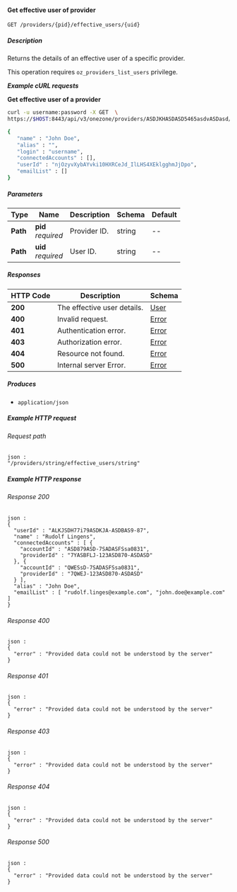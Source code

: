 
<a name="get_effective_provider_user"></a>
#### Get effective user of provider
```
GET /providers/{pid}/effective_users/{uid}
```


##### Description
Returns the details of an effective user of a specific provider.

This operation requires `oz_providers_list_users` privilege.

***Example cURL requests***

**Get effective user of a provider**
```bash
curl -u username:password -X GET  \
https://$HOST:8443/api/v3/onezone/providers/ASDJKHASDASD5465asdvASDasd/effective_users/njOzyvXybAYvki10HXRCeJd_IlLHS4XEklgghmJjDpo

{
   "name" : "John Doe",
   "alias" : "",
   "login" : "username",
   "connectedAccounts" : [],
   "userId" : "njOzyvXybAYvki10HXRCeJd_IlLHS4XEklgghmJjDpo",
   "emailList" : []
}
```


##### Parameters

|Type|Name|Description|Schema|Default|
|---|---|---|---|---|
|**Path**|**pid**  <br>*required*|Provider ID.|string|--|
|**Path**|**uid**  <br>*required*|User ID.|string|--|


##### Responses

|HTTP Code|Description|Schema|
|---|---|---|
|**200**|The effective user details.|[User](../definitions/User.md#user)|
|**400**|Invalid request.|[Error](../definitions/Error.md#error)|
|**401**|Authentication error.|[Error](../definitions/Error.md#error)|
|**403**|Authorization error.|[Error](../definitions/Error.md#error)|
|**404**|Resource not found.|[Error](../definitions/Error.md#error)|
|**500**|Internal server Error.|[Error](../definitions/Error.md#error)|


##### Produces

* `application/json`


##### Example HTTP request

###### Request path
```
json :
"/providers/string/effective_users/string"
```


##### Example HTTP response

###### Response 200
```
json :
{
  "userId" : "ALKJSDH77i79ASDKJA-ASDBAS9-87",
  "name" : "Rudolf Lingens",
  "connectedAccounts" : [ {
    "accountId" : "ASD879ASD-7SADASFSsa0831",
    "providerId" : "7YASBFLJ-123ASD870-ASDASD"
  }, {
    "accountId" : "QWESsD-7SADASFSsa0831",
    "providerId" : "7QWEJ-123ASD870-ASDASD"
  } ],
  "alias" : "John Doe",
  "emailList" : [ "rudolf.linges@example.com", "john.doe@example.com" ]
}
```


###### Response 400
```
json :
{
  "error" : "Provided data could not be understood by the server"
}
```


###### Response 401
```
json :
{
  "error" : "Provided data could not be understood by the server"
}
```


###### Response 403
```
json :
{
  "error" : "Provided data could not be understood by the server"
}
```


###### Response 404
```
json :
{
  "error" : "Provided data could not be understood by the server"
}
```


###### Response 500
```
json :
{
  "error" : "Provided data could not be understood by the server"
}
```




